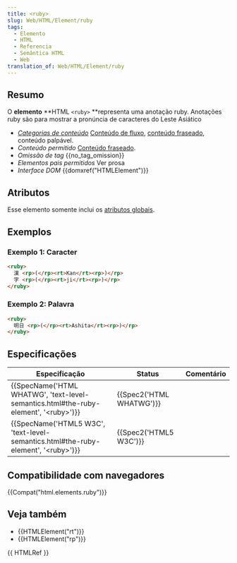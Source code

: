 ```yaml
---
title: <ruby>
slug: Web/HTML/Element/ruby
tags:
  - Elemento
  - HTML
  - Referencia
  - Semântica HTML
  - Web
translation_of: Web/HTML/Element/ruby
---
```

## Resumo

O **elemento** **HTML `<ruby>` **representa uma anotação ruby. Anotações ruby são para mostrar a pronúncia de caracteres do Leste Asiático

- _[Categorias de conteúdo](/pt-BR/docs/Web/HTML/Content_categories)_ [Conteúdo de fluxo](/pt-BR/docs/Web/HTML/Content_categories#Flow_content), [conteúdo fraseado](/pt-BR/docs/Web/HTML/Content_categories#Phrasing_content), conteúdo palpável.
- _Conteúdo permitido_ [Conteúdo fraseado](/pt-BR/docs/Web/HTML/Content_categories#Phrasing_content).
- _Omissão de tag_ {{no_tag_omission}}
- _Elementos pais permitidos_ Ver prosa
- _Interface DOM_ {{domxref("HTMLElement")}}

## Atributos

Esse elemento somente inclui os [atributos globais](/pt-BR/docs/Web/HTML/Global_attributes).

## Exemplos

### Exemplo 1: Caracter

```html
<ruby>
  漢 <rp>(</rp><rt>Kan</rt><rp>)</rp>
  字 <rp>(</rp><rt>ji</rt><rp>)</rp>
</ruby>
```

### Exemplo 2: Palavra

```html
<ruby>
  明日 <rp>(</rp><rt>Ashita</rt><rp>)</rp>
</ruby>
```

## Especificações

| Especificação                                                                                                            | Status                           | Comentário |
| ------------------------------------------------------------------------------------------------------------------------ | -------------------------------- | ---------- |
| {{SpecName('HTML WHATWG', 'text-level-semantics.html#the-ruby-element', '&lt;ruby&gt;')}} | {{Spec2('HTML WHATWG')}} |            |
| {{SpecName('HTML5 W3C', 'text-level-semantics.html#the-ruby-element', '&lt;ruby&gt;')}}     | {{Spec2('HTML5 W3C')}}     |            |

## Compatibilidade com navegadores

{{Compat("html.elements.ruby")}}

## Veja também

- {{HTMLElement("rt")}}
- {{HTMLElement("rp")}}

{{ HTMLRef }}
